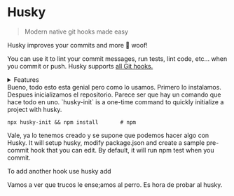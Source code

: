 # Husky

> Modern native git hooks made easy

Husky improves your commits and more 🐶 woof!

You can use it to lint your commit messages, run tests, lint code, etc... when you commit or push. Husky supports [all Git hooks.](https://git-scm.com/docs/githooks)


<details><summary>Features</summary>


* Zero dependencies and lightweight (6 kB)
* Powered by modern new Git feature (core.hooksPath)
* Follows npm and Yarn best practices regarding autoinstall
* User-friendly messages
* Optional install
* Like husky 4, supports
    * macOS, Linux and Windows
    * Git GUIs
    * Custom directories
    * Monorepos
</details>
Bueno, todo esto esta genial pero como lo usamos.
Primero lo instalamos. Despues inicializamos el repositorio. Parece ser que hay un comando que hace todo en uno.
`husky-init` is a one-time command to quickly initialize a project with husky.

```npx husky-init && npm install       # npm```

Vale, ya lo tenemos creado y se supone que podemos hacer algo con Husky.
It will setup husky, modify package.json and create a sample pre-commit hook that you can edit. By default, it will run npm test when you commit.

To add another hook use husky add

Vamos a ver que trucos le ense;amos al perro.
Es hora de probar al husky.

